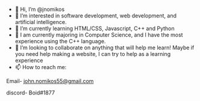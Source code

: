 - 👋 Hi, I’m @jnomikos
- 👀 I’m interested in software development, web development, and artificial intelligence.
- 🌱 I’m currently learning HTML/CSS, Javascript, C++ and Python
- 🏫 I am currently majoring in Computer Science, and I have the most experience using the C++ language.
- 💞️ I’m looking to collaborate on anything that will help me learn! Maybe if you need help making a website, I can try to help as a learning experience
- 📫 How to reach me:

Email- john.nomikos55@gmail.com

discord- Boid#1877

<!---
jnomikos/jnomikos is a ✨ special ✨ repository because its `README.md` (this file) appears on your GitHub profile.
You can click the Preview link to take a look at your changes.
--->
